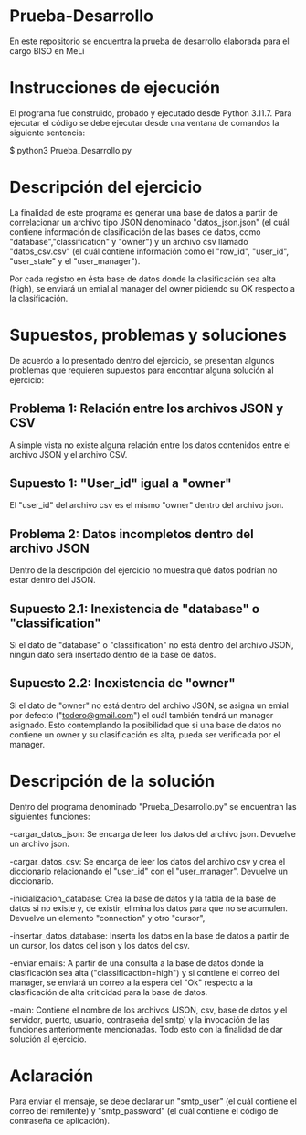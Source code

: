 # Prueba-Desarrollo
En este repositorio se encuentra la prueba de desarrollo elaborada para el cargo BISO en MeLi

# Instrucciones de ejecución
El programa fue construido, probado y ejecutado desde Python 3.11.7. 
Para ejecutar el código se debe ejecutar desde una ventana de comandos la siguiente sentencia:

$ python3 Prueba_Desarrollo.py

# Descripción del ejercicio
La finalidad de este programa es generar una base de datos a partir de correlacionar un archivo tipo JSON denominado "datos_json.json"
(el cuál contiene información de clasificación de las bases de datos, como "database","classification" y "owner")
y un archivo csv llamado "datos_csv.csv" (el cuál contiene información como el "row_id", "user_id", "user_state" y el "user_manager").

Por cada registro en ésta base de datos donde la clasificación sea alta (high), se enviará un emial al manager del owner
pidiendo su OK respecto a la clasificación.

# Supuestos, problemas y soluciones
De acuerdo a lo presentado dentro del ejercicio, se presentan algunos problemas que requieren supuestos para encontrar alguna solución al ejercicio:
## Problema 1: Relación entre los archivos JSON y CSV
A simple vista no existe alguna relación entre los datos contenidos entre el archivo JSON y el archivo CSV.
## Supuesto 1: "User_id" igual a "owner"
El "user_id" del archivo csv es el mismo "owner" dentro del archivo json.
## Problema 2: Datos incompletos dentro del archivo JSON
Dentro de la descripción del ejercicio no muestra qué datos podrían no estar dentro del JSON.
## Supuesto 2.1: Inexistencia de "database" o "classification" 
Si el dato de "database" o "classification" no está dentro del archivo JSON, ningún dato será insertado dentro de la base de datos.
## Supuesto 2.2: Inexistencia de "owner"
Si el dato de "owner" no está dentro del archivo JSON, se asigna un emial por defecto ("todero@gmail.com") el cuál también tendrá un manager asignado.
Esto contemplando la posibilidad que si una base de datos no contiene un owner y su clasificación es alta,
pueda ser verificada por el manager.


# Descripción de la solución
Dentro del programa denominado "Prueba_Desarrollo.py" se encuentran las siguientes funciones:

-cargar_datos_json: Se encarga de leer los datos del archivo json. Devuelve un archivo json.

-cargar_datos_csv: Se encarga de leer los datos del archivo csv y crea el diccionario relacionando el "user_id" con el "user_manager". Devuelve un diccionario.

-inicializacion_database: Crea la base de datos y la tabla de la base de datos si no existe y, de existir, elimina los datos para que no se acumulen. Devuelve un elemento "connection" y otro "cursor",

-insertar_datos_database: Inserta los datos en la base de datos a partir de un cursor, los datos del json y los datos del csv. 

-enviar emails: A partir de una consulta a la base de datos donde la clasificación sea alta ("classificaction=high") y si contiene el correo del manager, se enviará
un correo a la espera del "Ok" respecto a la clasificación de alta criticidad para la base de datos.

-main: Contiene el nombre de los archivos (JSON, csv, base de datos y el servidor, puerto, usuario, contraseña del smtp) y la invocación de las funciones anteriormente mencionadas. Todo esto con la finalidad de dar solución al ejercicio.

# Aclaración
Para enviar el mensaje, se debe declarar un "smtp_user" (el cuál contiene el correo del remitente) y "smtp_password" (el cuál contiene el código de contraseña de aplicación).
